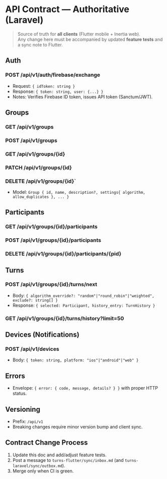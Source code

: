 # API Contract — Authoritative (Laravel)

> Source of truth for **all clients** (Flutter mobile + Inertia web).  
> Any change here must be accompanied by updated **feature tests** and a sync note to Flutter.

## Auth
### POST /api/v1/auth/firebase/exchange
- Request: `{ idToken: string }`
- Response: `{ token: string, user: {...} }`
- Notes: Verifies Firebase ID token, issues API token (Sanctum/JWT).

## Groups
### GET /api/v1/groups
### POST /api/v1/groups
### GET /api/v1/groups/{id}
### PATCH /api/v1/groups/{id}
### DELETE /api/v1/groups/{id}`
- Model: `Group { id, name, description?, settings{ algorithm, allow_duplicates }, ... }`

## Participants
### GET /api/v1/groups/{id}/participants
### POST /api/v1/groups/{id}/participants
### DELETE /api/v1/groups/{id}/participants/{pid}

## Turns
### POST /api/v1/groups/{id}/turns/next
- Body: `{ algorithm_override?: "random"|"round_robin"|"weighted", exclude?: string[] }`
- Response: `{ selected: Participant, history_entry: TurnHistory }`

### GET /api/v1/groups/{id}/turns/history?limit=50

## Devices (Notifications)
### POST /api/v1/devices
- Body: `{ token: string, platform: "ios"|"android"|"web" }`

## Errors
- Envelope: `{ error: { code, message, details? } }` with proper HTTP status.

## Versioning
- Prefix: `/api/v1`
- Breaking changes require minor version bump and client sync.

## Contract Change Process
1) Update this doc and add/adjust feature tests.
2) Post a message to `turns-flutter/sync/inbox.md` (and `turns-laravel/sync/outbox.md`).
3) Merge only when CI is green.
